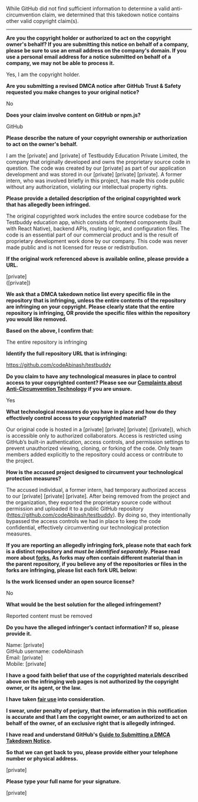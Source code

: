While GitHub did not find sufficient information to determine a valid anti-circumvention claim, we determined that this takedown notice contains other valid copyright claim(s).

---

**Are you the copyright holder or authorized to act on the copyright owner's behalf? If you are submitting this notice on behalf of a company, please be sure to use an email address on the company's domain. If you use a personal email address for a notice submitted on behalf of a company, we may not be able to process it.**

Yes, I am the copyright holder.

**Are you submitting a revised DMCA notice after GitHub Trust & Safety requested you make changes to your original notice?**

No

**Does your claim involve content on GitHub or npm.js?**

GitHub

**Please describe the nature of your copyright ownership or authorization to act on the owner's behalf.**

I am the [private] and [private] of Testbuddy Education Private Limited, the company that originally developed and owns the proprietary source code in question. The code was created by our [private] as part of our application development and was stored in our [private] [private] [private]. A former intern, who was involved briefly in this project, has made this code public without any authorization, violating our intellectual property rights.

**Please provide a detailed description of the original copyrighted work that has allegedly been infringed.**

The original copyrighted work includes the entire source codebase for the Testbuddy education app, which consists of frontend components (built with React Native), backend APIs, routing logic, and configuration files. The code is an essential part of our commercial product and is the result of proprietary development work done by our company. This code was never made public and is not licensed for reuse or redistribution.

**If the original work referenced above is available online, please provide a URL.**

[private]  
([private])

**We ask that a DMCA takedown notice list every specific file in the repository that is infringing, unless the entire contents of the repository are infringing on your copyright. Please clearly state that the entire repository is infringing, OR provide the specific files within the repository you would like removed.**

**Based on the above, I confirm that:**

The entire repository is infringing

**Identify the full repository URL that is infringing:**

https://github.com/codeAbinash/testbuddy

**Do you claim to have any technological measures in place to control access to your copyrighted content? Please see our <a href="https://docs.github.com/articles/guide-to-submitting-a-dmca-takedown-notice#complaints-about-anti-circumvention-technology">Complaints about Anti-Circumvention Technology</a> if you are unsure.**

Yes

**What technological measures do you have in place and how do they effectively control access to your copyrighted material?**

Our original code is hosted in a [private] [private] [private] ([private]), which is accessible only to authorized collaborators. Access is restricted using GitHub’s built-in authentication, access controls, and permission settings to prevent unauthorized viewing, cloning, or forking of the code. Only team members added explicitly to the repository could access or contribute to the project.

**How is the accused project designed to circumvent your technological protection measures?**

The accused individual, a former intern, had temporary authorized access to our [private] [private] [private]. After being removed from the project and the organization, they exported the proprietary source code without permission and uploaded it to a public GitHub repository (https://github.com/codeAbinash/testbuddy). By doing so, they intentionally bypassed the access controls we had in place to keep the code confidential, effectively circumventing our technological protection measures.

**If you are reporting an allegedly infringing fork, please note that each fork is a distinct repository and <i>must be identified separately</i>. Please read more about <a href="https://docs.github.com/articles/dmca-takedown-policy#b-what-about-forks-or-whats-a-fork">forks.</a> As forks may often contain different material than in the parent repository, if you believe any of the repositories or files in the forks are infringing, please list each fork URL below:**

**Is the work licensed under an open source license?**

No

**What would be the best solution for the alleged infringement?**

Reported content must be removed

**Do you have the alleged infringer’s contact information? If so, please provide it.**

Name: [private]  
GitHub username: codeAbinash  
Email: [private]  
Mobile: [private]  

**I have a good faith belief that use of the copyrighted materials described above on the infringing web pages is not authorized by the copyright owner, or its agent, or the law.**

**I have taken <a href="https://www.lumendatabase.org/topics/22">fair use</a> into consideration.**

**I swear, under penalty of perjury, that the information in this notification is accurate and that I am the copyright owner, or am authorized to act on behalf of the owner, of an exclusive right that is allegedly infringed.**

**I have read and understand GitHub's <a href="https://docs.github.com/articles/guide-to-submitting-a-dmca-takedown-notice/">Guide to Submitting a DMCA Takedown Notice</a>.**

**So that we can get back to you, please provide either your telephone number or physical address.**

[private]  

**Please type your full name for your signature.**

[private]  
